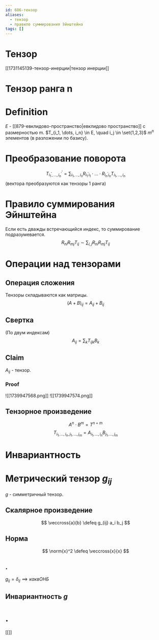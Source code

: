 ```yaml
---
id: 686-тензор
aliases:
  - тензор
  - правило суммирования Эйнштейна
tags: []
---
```

# Тензор
[[1731145139-тензор-инерции|тензор инерции]]

# Тензор ранга n
# Definition
$E$ - [[879-евклидово-пространство|евклидово пространство]] с размерностью m.
$T_{i_1, \dots, i_n} \in E, \quad i_j \in \set{1,2,3}$
$m^n$ элементов (в разложении по базису).

# Преобразование поворота
 $$
T^{'}_{i_{1}^{'}, \dots, i_{n}^{'}} = \sum_{i_1, \dots, i_n}{R_{i_{1}^{'} i_1} \cdot \dots \cdot R_{i_{n}^{'} i_n}} T_{i_1, \dots, i_n}
$$
(вектора преобразуются как тензоры 1 ранга)

# Правило суммирования Эйнштейна
Если есть дважды встречающийся индекс, то суммирование подразумевается.
$$
R_{ni} R_{mj} T_{ij} \sim \sum_{i,j}{R_{ni} R_{mj} T_{ij}}
$$
# Операции над тензорами
## Операция сложения
Тензоры складываются как матрицы.
$$
(A + B)_{ij} = A_{ij} + B_{ij}
$$

## Свертка
(По двум индексам)
$$
A_{ij} = \sum_{k}{T_{ijk} B_k}
$$

## Claim
$A_{ij}$ - тензор.

### Proof
![[1739947568.png]]
![[1739947574.png]]

## Тензорное произведение
$$
A^n \cdot B^m = T^{n + m}
$$
$$
T_{i_1, \dots, i_n, j_1, \dots, j_m} = A_{i_1, \dots, i_{n}} B_{j_{1}, \dots, j_{m}}
$$

# Инвариантность
# Метрический тензор $g_{ij}$
$g$ - симметричный тензор.

## Скалярное произведение
$$
\veccross{a}{b} \defeq g_{ij} a_i b_j
$$
## Норма
$$
\norm{x}^2 \defeq \veccross{x}{x}
$$

## .
$g_{ij} = \delta_{ij} \implies как в ОНБ$

## Инвариантность $g$

# .
[[]]
